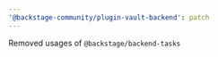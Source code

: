 ```yaml
---
'@backstage-community/plugin-vault-backend': patch
---
```


Removed usages of `@backstage/backend-tasks`
